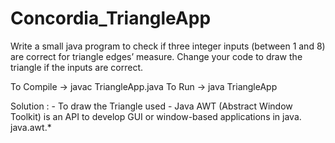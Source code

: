 # Concordia_TriangleApp
 Write a small java program to check if three integer inputs (between 1 and 8) are correct for triangle edges’ measure. Change your code to draw the triangle if the inputs are correct.

 To Compile ->      javac TriangleApp.java
 To Run     ->      java TriangleApp

 Solution : -
 To draw the Triangle used - Java AWT (Abstract Window Toolkit) is an API to develop GUI or window-based applications in java.
 java.awt.*

